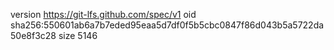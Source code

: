 version https://git-lfs.github.com/spec/v1
oid sha256:550601ab6a7b7eded95eaa5d7df0f5b5cbc0847f86d043b5a5722da50e8f3c28
size 5146
